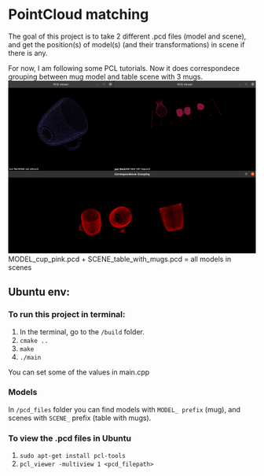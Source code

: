 # PointCloud matching
The goal of this project is to take 2 different .pcd files (model and scene),
and get the position(s) of model(s) (and their transformations) in scene if there is any.

For now, I am following some PCL tutorials. Now it does correspondece grouping between mug model and table scene with 3 mugs.
![img.png](img.png) MODEL_cup_pink.pcd + SCENE_table_with_mugs.pcd = all models in scenes

## Ubuntu env:

### To run this project in terminal:
1. In the terminal, go to the `/build` folder.
2. `cmake ..`
3. `make`
4. `./main` 

You can set some of the values in main.cpp
### Models
In `/pcd_files` folder you can find models with `MODEL_ prefix` (mug), and scenes with `SCENE_` prefix (table with mugs).
### To view the .pcd files in Ubuntu
1. `sudo apt-get install pcl-tools`
2. `pcl_viewer -multiview 1 <pcd_filepath>`
